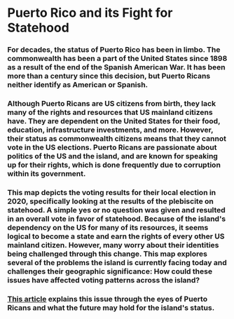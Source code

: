 # Puerto Rico and its Fight for Statehood
### For decades, the status of Puerto Rico has been in limbo. The commonwealth has been a part of the United States since 1898 as a result of the end of the Spanish American War. It has been more than a century since this decision, but Puerto Ricans neither identify as American or Spanish. 
### Although Puerto Ricans are US citizens from birth, they lack many of the rights and resources that US mainland citizens have. They are dependent on the United States for their food, education, infrastructure investments, and more. However, their status as commonwealth citizens means that they cannot vote in the US elections. Puerto Ricans are passionate about politics of the US and the island, and are known for speaking up for their rights, which is done frequently due to corruption within its government. 
### This map depicts the voting results for their local election in 2020, specifically looking at the results of the plebiscite on statehood. A simple yes or no question was given and resulted in an overall vote in favor of statehood. Because of the island's dependency on the US for many of its resources, it seems logical to become a state and earn the rights of every other US mainland citizen. However, many worry about their identities being challenged through this change. This map explores several of the problems the island is currently facing today and challenges their geographic significance: How could these issues have affected voting patterns across the island?
### [This article](https://www.wlrn.org/2021-03-11/how-puerto-ricans-feel-about-statehood-and-what-becoming-a-state-could-look-like) explains this issue through the eyes of Puerto Ricans and what the future may hold for the island's status.
